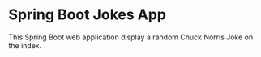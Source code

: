 # Spring Boot Jokes App
This Spring Boot web application display a random Chuck Norris Joke on the index.
